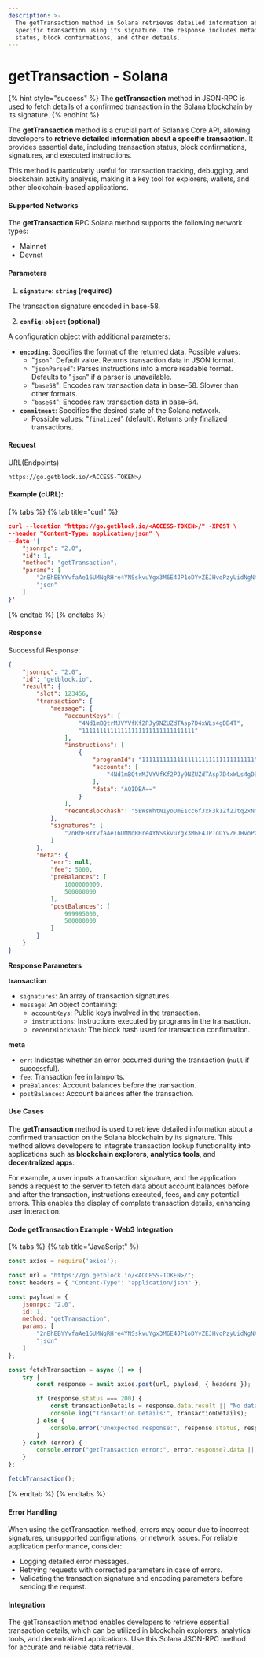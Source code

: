 ```yaml
---
description: >-
  The getTransaction method in Solana retrieves detailed information about a
  specific transaction using its signature. The response includes metadata,
  status, block confirmations, and other details.
---
```


# getTransaction - Solana

{% hint style="success" %}
The **getTransaction** method in JSON-RPC is used to fetch details of a confirmed transaction in the Solana blockchain by its signature.
{% endhint %}

The **getTransaction** method is a crucial part of Solana’s Core API, allowing developers to **retrieve detailed information about a specific transaction**. It provides essential data, including transaction status, block confirmations, signatures, and executed instructions.&#x20;

This method is particularly useful for transaction tracking, debugging, and blockchain activity analysis, making it a key tool for explorers, wallets, and other blockchain-based applications.

#### **Supported Networks** <a href="#supported-networks" id="supported-networks"></a>

The **getTransaction** RPC Solana method supports the following network types:

* Mainnet
* Devnet

#### Parameters <a href="#parameters" id="parameters"></a>

1. **`signature`: `string` (required)**

The transaction signature encoded in base-58.

2. **`config`: `object` (optional)**

A configuration object with additional parameters:

* **`encoding`**: Specifies the format of the returned data. Possible values:
  * "`json`": Default value. Returns transaction data in JSON format.
  * "`jsonParsed`": Parses instructions into a more readable format. Defaults to "`json`" if a parser is unavailable.
  * "`base58`": Encodes raw transaction data in base-58. Slower than other formats.
  * "`base64`": Encodes raw transaction data in base-64.
* **`commitment`**: Specifies the desired state of the Solana network.
  * Possible values: "`finalized`" (default). Returns only finalized transactions.

#### Request <a href="#request" id="request"></a>

URL(Endpoints)

```
https://go.getblock.io/<ACCESS-TOKEN>/
```

#### Example (cURL): <a href="#example-curl" id="example-curl"></a>

{% tabs %}
{% tab title="curl" %}
```json
curl --location "https://go.getblock.io/<ACCESS-TOKEN>/" -XPOST \
--header "Content-Type: application/json" \
--data '{
    "jsonrpc": "2.0",
    "id": 1,
    "method": "getTransaction",
    "params": [
        "2nBhEBYYvfaAe16UMNqRHre4YNSskvuYgx3M6E4JP1oDYvZEJHvoPzyUidNgNX5r9sTyN1J9UxtbCXy2rqYcuyuv",
        "json"
    ]
}'
```
{% endtab %}
{% endtabs %}

#### Response <a href="#response" id="response"></a>

Successful Response:

```json
{
    "jsonrpc": "2.0",
    "id": "getblock.io",
    "result": {
        "slot": 123456,
        "transaction": {
            "message": {
                "accountKeys": [
                    "4Nd1mBQtrMJVYVfKf2PJy9NZUZdTAsp7D4xWLs4gDB4T",
                    "11111111111111111111111111111111"
                ],
                "instructions": [
                    {
                        "programId": "11111111111111111111111111111111",
                        "accounts": [
                            "4Nd1mBQtrMJVYVfKf2PJy9NZUZdTAsp7D4xWLs4gDB4T"
                        ],
                        "data": "AQIDBA=="
                    }
                ],
                "recentBlockhash": "5EWsWhtN1yoUmE1cc6fJxF3k1Zf2Jtq2xNmRpZy1H8FA"
            },
            "signatures": [
                "2nBhEBYYvfaAe16UMNqRHre4YNSskvuYgx3M6E4JP1oDYvZEJHvoPzyUidNgNX5r9sTyN1J9UxtbCXy2rqYcuyuv"
            ]
        },
        "meta": {
            "err": null,
            "fee": 5000,
            "preBalances": [
                1000000000,
                500000000
            ],
            "postBalances": [
                999995000,
                500000000
            ]
        }
    }
}
```

**Response Parameters**

**transaction**

* `signatures`: An array of transaction signatures.
* `message`: An object containing:
  * `accountKeys`: Public keys involved in the transaction.
  * `instructions`: Instructions executed by programs in the transaction.
  * `recentBlockhash`: The block hash used for transaction confirmation.

**meta**

* `err`: Indicates whether an error occurred during the transaction (`null` if successful).
* `fee`: Transaction fee in lamports.
* `preBalances`: Account balances before the transaction.
* `postBalances`: Account balances after the transaction.

#### Use Cases <a href="#use-case" id="use-case"></a>

The **getTransaction** method is used to retrieve detailed information about a confirmed transaction on the Solana blockchain by its signature. This method allows developers to integrate transaction lookup functionality into applications such as **blockchain explorers**, **analytics tools**, and **decentralized apps**.

For example, a user inputs a transaction signature, and the application sends a request to the server to fetch data about account balances before and after the transaction, instructions executed, fees, and any potential errors. This enables the display of complete transaction details, enhancing user interaction.

#### Code getTransaction Example - Web3 Integration <a href="#code-gettransaction-example-web3-integration" id="code-gettransaction-example-web3-integration"></a>

{% tabs %}
{% tab title="JavaScript" %}
```javascript
const axios = require('axios');

const url = "https://go.getblock.io/<ACCESS-TOKEN>/";
const headers = { "Content-Type": "application/json" };

const payload = {
    jsonrpc: "2.0",
    id: 1,
    method: "getTransaction",
    params: [
        "2nBhEBYYvfaAe16UMNqRHre4YNSskvuYgx3M6E4JP1oDYvZEJHvoPzyUidNgNX5r9sTyN1J9UxtbCXy2rqYcuyuv",
        "json"
    ]
};

const fetchTransaction = async () => {
    try {
        const response = await axios.post(url, payload, { headers });

        if (response.status === 200) {
            const transactionDetails = response.data.result || "No data available";
            console.log("Transaction Details:", transactionDetails);
        } else {
            console.error("Unexpected response:", response.status, response.statusText);
        }
    } catch (error) {
        console.error("getTransaction error:", error.response?.data || error.message);
    }
};

fetchTransaction();
```
{% endtab %}
{% endtabs %}

#### Error Handling <a href="#error-handling" id="error-handling"></a>

When using the getTransaction method, errors may occur due to incorrect signatures, unsupported configurations, or network issues. For reliable application performance, consider:

* Logging detailed error messages.
* Retrying requests with corrected parameters in case of errors.
* Validating the transaction signature and encoding parameters before sending the request.

#### Integration <a href="#integration" id="integration"></a>

The getTransaction method enables developers to retrieve essential transaction details, which can be utilized in blockchain explorers, analytical tools, and decentralized applications. Use this Solana JSON-RPC method for accurate and reliable data retrieval.
